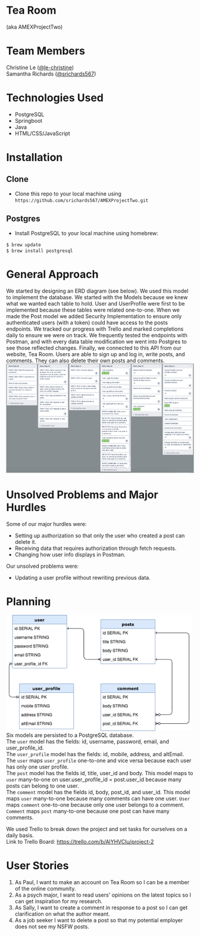 # Tea Room 
(aka AMEXProjectTwo)

# Team Members
Christine Le (<a href="https://github.com/le-christine">@le-christine</a>)<br/>
Samantha Richards (<a href="https://github.com/srichards567">@srichards567</a>)

# Technologies Used
- PostgreSQL
- Springboot
- Java
- HTML/CSS/JavaScript

# Installation 

## Clone
- Clone this repo to your local machine using `https://github.com/srichards567/AMEXProjectTwo.git`

## Postgres
- Install PostgreSQL to your local machine using homebrew:

```shell
$ brew update
$ brew install postgresql
```



# General Approach
We started by designing an ERD diagram (see below). We used this model to implement the database. We started with the Models because we knew what we wanted each table to hold. User and UserProfile were first to be implemented because these tables were related one-to-one. When we made the Post model we added Security Implementation to ensure only authenticated users (with a token) could have access to the posts endpoints. We tracked our progress with Trello and marked completions daily to ensure we were on track. We frequently tested the endpoints with Postman, and with every data table modification we went into Postgres to see those reflected changes. Finally, we connected to this API from our website, Tea Room. Users are able to sign up and log in, write posts, and comments. They can also delete their own posts and comments. <br/>
<img src = "images/trello.png"/>

# Unsolved Problems and Major Hurdles
Some of our major hurdles were:<br/>
- Setting up authorization so that only the user who created a post can delete it.<br/>
- Receiving data that requires authorization through fetch requests.<br/>
- Changing how user info displays in Postman.<br/>

Our unsolved problems were:<br/>
- Updating a user profile without rewriting previous data.<br/>
 
# Planning
<img src = "images/erd-v4.png" width="500"/><br/>
Six models are persisted to a PostgreSQL database.<br/>
The `user` model has the fields: id, username, password, email, and user_profile_id.<br/>
The `user_profile` model has the fields: id, mobile, address, and altEmail. <br/>
The `user` maps `user_profile` one-to-one and vice versa because each user has only one user profile.<br/>
The `post` model has the fields id, title, user_id and body. This model maps to `user` many-to-one on user.user_profile_id = post.user_id because many posts can belong to one user.<br/>
The `comment` model has the fields id, body, post_id, and user_id. This model maps `user` many-to-one because many comments can have one user. `User` maps `comment` one-to-one because only one user belongs to a comment. `Comment` maps `post` many-to-one because one post can have many comments. <br/>

We used Trello to break down the project and set tasks for ourselves on a daily basis.<br/>
Link to Trello Board: https://trello.com/b/AlYHVCIu/project-2

# User Stories
1. As Paul, I want to make an account on Tea Room so I can be a member of the online community. 
2. As a psych major, I want to read users' opinions on the latest topics so I can get inspiration for my research.
3. As Sally, I want to create a comment in response to a post so I can get clarification on what the author meant.
4. As a job seeker I want to delete a post so that my potential employer does not see my NSFW posts.


